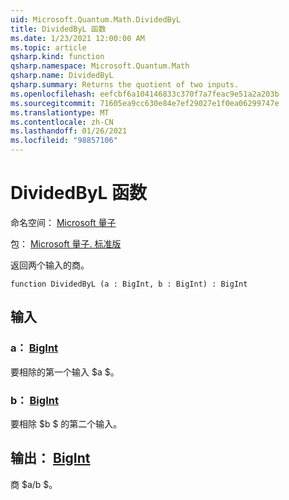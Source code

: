 ```yaml
---
uid: Microsoft.Quantum.Math.DividedByL
title: DividedByL 函数
ms.date: 1/23/2021 12:00:00 AM
ms.topic: article
qsharp.kind: function
qsharp.namespace: Microsoft.Quantum.Math
qsharp.name: DividedByL
qsharp.summary: Returns the quotient of two inputs.
ms.openlocfilehash: eefcbf6a104146833c370f7a7feac9e51a2a203b
ms.sourcegitcommit: 71605ea9cc630e84e7ef29027e1f0ea06299747e
ms.translationtype: MT
ms.contentlocale: zh-CN
ms.lasthandoff: 01/26/2021
ms.locfileid: "98857106"
---
```

# <a name="dividedbyl-function"></a>DividedByL 函数

命名空间： [Microsoft 量子](xref:Microsoft.Quantum.Math)

包： [Microsoft 量子. 标准版](https://nuget.org/packages/Microsoft.Quantum.Standard)


返回两个输入的商。

```qsharp
function DividedByL (a : BigInt, b : BigInt) : BigInt
```


## <a name="input"></a>输入

### <a name="a--bigint"></a>a： [BigInt](xref:microsoft.quantum.lang-ref.bigint)

要相除的第一个输入 $a $。


### <a name="b--bigint"></a>b： [BigInt](xref:microsoft.quantum.lang-ref.bigint)

要相除 $b $ 的第二个输入。



## <a name="output--bigint"></a>输出： [BigInt](xref:microsoft.quantum.lang-ref.bigint)

商 $a/b $。